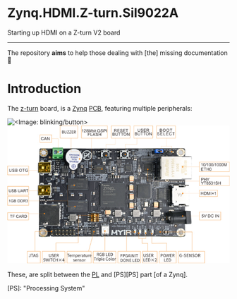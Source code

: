 # Zynq.HDMI.Z-turn.Sil9022A

Starting up HDMI on a Z-turn V2 board

---

The repository **aims** to help those dealing with [the] missing documentation 🥶

# Introduction

The [z-turn][z-turn] board, is a [Zynq][Zynq] [PCB][PCB], featuring multiple peripherals:

![<Image: blinking/button>](img/z-turn.blinks.button.gif)
![<Image: peripherals>](img/z-turn.peripherals.jpg)

These, are split between the [PL][PL] and [PS][PS] part [of a Zynq].

<!-- References/ invisible parts -->

[z-turn]: https://www.myirtech.com/list.asp?id=708
[Zynq]: https://www.amd.com/en/products/adaptive-socs-and-fpgas/soc/zynq-7000.html
[PCB]: https://en.wikipedia.org/wiki/Printed_circuit_board
[PL]: ## "Programmable Logic"
[PS]: "Processing System"